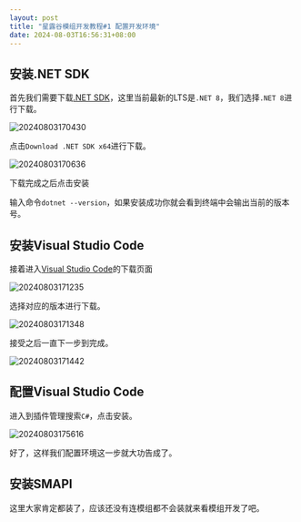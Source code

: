 ```yaml
---
layout: post
title: "星露谷模组开发教程#1 配置开发环境"
date: 2024-08-03T16:56:31+08:00
---
```


## 安装.NET SDK

首先我们需要下载[.NET SDK](https://dotnet.microsoft.com/en-us/download)，这里当前最新的LTS是`.NET 8`，我们选择`.NET 8`进行下载。

![20240803170430](https://s2.loli.net/2024/08/03/X3HkvTl6MeidOsn.png)

点击`Download .NET SDK x64`进行下载。

![20240803170636](https://s2.loli.net/2024/08/03/y6FvItrBMKG3J5E.png)

下载完成之后点击安装

输入命令`dotnet --version`，如果安装成功你就会看到终端中会输出当前的版本号。

## 安装Visual Studio Code

接着进入[Visual Studio Code](https://code.visualstudio.com/Download)的下载页面

![20240803171235](https://s2.loli.net/2024/08/03/HAJgCxhR3MSasGk.png)

选择对应的版本进行下载。

![20240803171348](https://s2.loli.net/2024/08/03/NIrkJBOCDPciwaU.png)

接受之后一直下一步到完成。

![20240803171442](https://s2.loli.net/2024/08/03/4iEHX1rmSUpFqJc.png)

## 配置Visual Studio Code

进入到插件管理搜索`C#`，点击安装。

![20240803175616](https://s2.loli.net/2024/08/03/bcCXmkqK26MORag.png)

好了，这样我们配置环境这一步就大功告成了。

## 安装SMAPI

这里大家肯定都装了，应该还没有连模组都不会装就来看模组开发了吧。